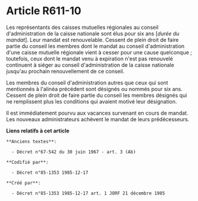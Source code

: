 # Article R611-10

Les représentants des caisses mutuelles régionales au conseil d'administration de la caisse nationale sont élus pour six ans
[*durée du mandat*]. Leur mandat est renouvelable. Cessent de plein droit de faire partie du conseil les membres dont le
mandat au conseil d'administration d'une caisse mutuelle régionale vient à cesser pour une cause quelconque ; toutefois, ceux
dont le mandat venu à expiration n'est pas renouvelé continuent à siéger au conseil d'administration de la caisse nationale
jusqu'au prochain renouvellement de ce conseil. 

Les membres du conseil d'administration autres que ceux qui sont mentionnés à l'alinéa précédent sont désignés ou nommés pour
six ans. Cessent de plein droit de faire partie du conseil les membres désignés qui ne remplissent plus les conditions qui
avaient motivé leur désignation. 

Il est immédiatement pourvu aux vacances survenant en cours de mandat. Les nouveaux administrateurs achèvent le mandat de
leurs prédécesseurs.

**Liens relatifs à cet article**

	**Anciens textes**:

	  - Décret n°67-542 du 30 juin 1967 - art. 3 (Ab)

	**Codifié par**:

	  - Décret n°85-1353 1985-12-17

	**Créé par**:

	  - Décret n°85-1353 1985-12-17 art. 1 JORF 21 décembre 1985
